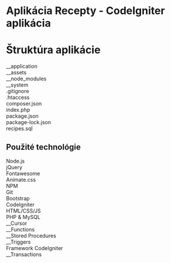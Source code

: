 # Aplikácia Recepty - CodeIgniter aplikácia

# Štruktúra aplikácie

__application<br />
__assets<br />
__node_modules<br />
__system<br />
.gitignore<br />
.htaccess<br />
composer.json<br />
index.php<br />
package.json<br />
package-lock.json<br />
recipes.sql<br />



## Použité technológie

Node.js<br />
jQuery<br />
Fontawesome<br />
Animate.css<br />
NPM<br />
Git<br />
Bootstrap<br />
CodeIgniter<br />
HTML/CSS/JS<br />
PHP & MySQL<br />
__Cursor<br />
__Functions<br />
__Stored Procedures<br />
__Triggers<br />
Framework CodeIgniter<br/>
__Transactions
